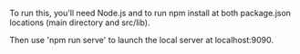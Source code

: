 To run this, you'll need Node.js and to run npm install at both package.json locations (main directory and src/lib).

Then use 'npm run serve' to launch the local server at localhost:9090.